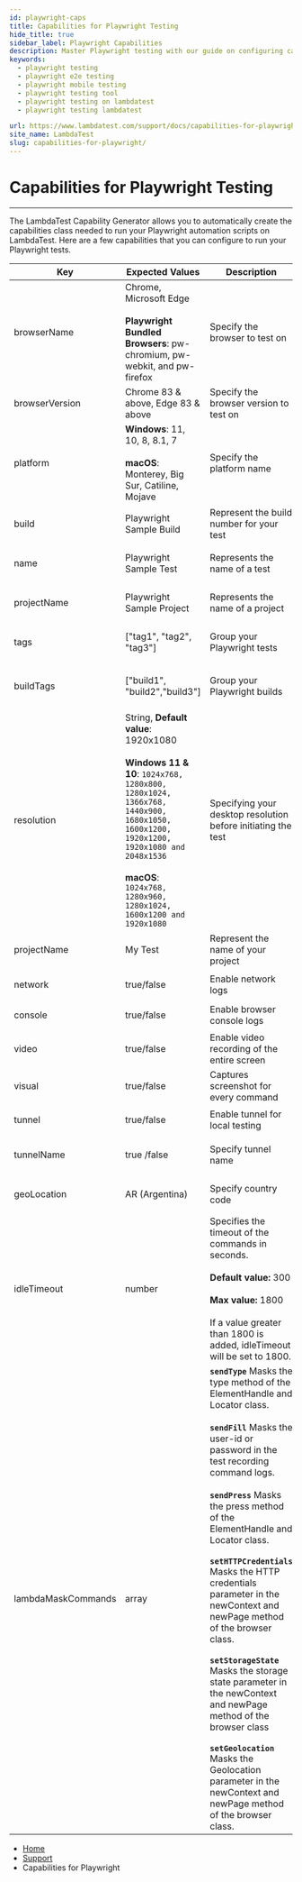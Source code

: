 ```yaml
---
id: playwright-caps
title: Capabilities for Playwright Testing
hide_title: true
sidebar_label: Playwright Capabilities
description: Master Playwright testing with our guide on configuring capabilities! Select browsers & OS, organize tests, adjust desktop resolution, and more for efficient and precise testing outcomes.
keywords:
  - playwright testing
  - playwright e2e testing
  - playwright mobile testing
  - playwright testing tool
  - playwright testing on lambdatest
  - playwright testing lambdatest

url: https://www.lambdatest.com/support/docs/capabilities-for-playwright/
site_name: LambdaTest
slug: capabilities-for-playwright/
---
```


<script type="application/ld+json"
      dangerouslySetInnerHTML={{ __html: JSON.stringify({
       "@context": "https://schema.org",
        "@type": "BreadcrumbList",
        "itemListElement": [{
          "@type": "ListItem",
          "position": 1,
          "name": "LambdaTest",
          "item": "https://www.lambdatest.com"
        },{
          "@type": "ListItem",
          "position": 2,
          "name": "Support",
          "item": "https://www.lambdatest.com/support/docs/"
        },{
          "@type": "ListItem",
          "position": 3,
          "name": "Test Execution Setup",
          "item": "https://www.lambdatest.com/support/docs/capabilities-for-playwright/"
        }]
      })
    }}
></script>

# Capabilities for Playwright Testing
---

The LambdaTest Capability Generator allows you to automatically create the capabilities class needed to run your
Playwright automation scripts on LambdaTest. Here are a few capabilities that you can configure to run your Playwright
tests.

| Key | Expected Values | Description |Capability|
|----|----------|----------|------------|
| browserName| Chrome, Microsoft Edge<br/> <br/>**Playwright Bundled Browsers**: pw-chromium, pw-webkit, and pw-firefox| Specify the browser to test on | `const capability = {"browserName": "pw-webkit"}`                                    | 
| browserVersion | Chrome 83 & above, Edge 83 & above | Specify the browser version to test on                        | `const capability = {"browserVersion": "latest"}` |
| platform | **Windows**: 11, 10, 8, 8.1, 7 <br/><br/> **macOS**: Monterey, Big Sur, Catiline, Mojave| Specify the platform name | `const capability = { "LT:Options": {"platform": "Windows 10",}}`|
| build | Playwright Sample Build | Represent the build number for your test | ```const capability = {"LT:Options": {"build": "<build_name>",}}```                  |
| name| Playwright Sample Test| Represents the name of a test| `const capability = {"LT:Options": {"name": "<test_name>",}}`|
| projectName | Playwright Sample Project| Represents the name of a project | `const capability = {"LT:Options": {"projectName": "<project_name>",}}`|
| tags| ["tag1", "tag2", "tag3"]| Group your Playwright tests | ``const capability = {"LT:Options": { "tags": ["tag1", "tag2", "tag3"], }}``|
| buildTags| ["build1", "build2","build3"]| Group your Playwright builds| `const capability = {"LT:Options": { "buildTags": ["build1", "build2", "build3"] }}` |
| resolution| String, **Default value**: 1920x1080 <br/> <br/> **Windows 11 & 10**: `1024x768, 1280x800, 1280x1024, 1366x768, 1440x900, 1680x1050, 1600x1200, 1920x1200, 1920x1080 and 2048x1536` <br/><br/> **macOS**: `1024x768, 1280x960, 1280x1024, 1600x1200 and 1920x1080` | Specifying your desktop resolution before initiating the test | `const capabilities = { "LT:Options": {"resolution": "2048x1536",}}`|
| projectName| My Test| Represent the name of your project| `const capability = { "LT:Options": {"projectName": "<project_name>",}}`|
| network| true/false| Enable network logs| `const capability = { "LT:Options": {"network": true,}}`|
| console| true/false| Enable browser console logs| `const capabilities = { "LT:Options": {"console": true,}}`|
| video| true/false| Enable video recording of the entire screen| `const capability = { "LT:Options": {"video": true,}}`|
| visual| true/false| Captures screenshot for every command| `const capability = { "LT:Options": {"visual": true,}}`|
| tunnel| true/false| Enable tunnel for local testing| `const capability = { "LT:Options": {"tunnel": true,}}`|
| tunnelName | true /false | Specify tunnel name | `const capability = { "LT:Options": {"tunnelName": "<tunnel_name>",}}`|
| geoLocation | AR (Argentina) | Specify country code | `const capability = { "LT:Options": {"geoLocation": "AR",}}`|
| idleTimeout | number| Specifies the timeout of the commands in seconds. <br /><br /> <b>Default value:</b> 300 <br /><br /> <b>Max value:</b> 1800<br /><br /> If a value greater than 1800 is added, idleTimeout will be set to 1800.| `const capability = { "LT:Options": {"idleTimeout": "<number>",}}`|
| lambdaMaskCommands | array | <b> `sendType` </b> Masks the type method of the ElementHandle and Locator class. <br /><br /> <b> `sendFill` </b> Masks the user-id or password in the test recording command logs. <br /><br /> <b>`sendPress`</b> Masks the press method of the ElementHandle and Locator class. <br /><br /> <b>`setHTTPCredentials`</b> Masks the HTTP credentials parameter in the newContext and newPage method of the browser class. <br/><br /> <b>`setStorageState`</b> Masks the storage state parameter in the newContext and newPage method of the browser class <br /><br /> <b>`setGeolocation`</b> Masks the Geolocation parameter in the newContext and newPage method of the browser class.|`const capability = { "LT:Options": {'lambdaMaskCommands': ["sendType", "sendFill", "sendPress", "setHTTPCredentials", "setStorageState", "setGeolocation"]}}` <br /><br /> |

<nav aria-label="breadcrumbs">
  <ul className="breadcrumbs">
    <li className="breadcrumbs__item">
      <a className="breadcrumbs__link" target="_self" href="https://www.lambdatest.com">
        Home
      </a>
    </li>
    <li className="breadcrumbs__item">
      <a className="breadcrumbs__link" target="_self" href="https://www.lambdatest.com/support/docs/">
        Support
      </a>
    </li>
    <li className="breadcrumbs__item breadcrumbs__item--active">
      <span className="breadcrumbs__link">
       Capabilities for Playwright
      </span>
    </li>
  </ul>
</nav>

